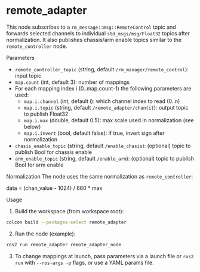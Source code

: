 # remote_adapter

This node subscribes to a `rm_message::msg::RemoteControl` topic and forwards selected channels to individual `std_msgs/msg/Float32` topics after normalization. It also publishes chassis/arm enable topics similar to the `remote_controller` node.

Parameters
- `remote_controller_topic` (string, default `/rm_manager/remote_control`): input topic
- `map.count` (int, default 3): number of mappings
- For each mapping index i (0..map.count-1) the following parameters are used:
  - `map.i.channel` (int, default i): which channel index to read (0..n)
  - `map.i.topic` (string, default `/remote_adapter/chan{i}`): output topic to publish Float32
  - `map.i.max` (double, default 0.5): max scale used in normalization (see below)
  - `map.i.invert` (bool, default false): if true, invert sign after normalization
- `chasis_enable_topic` (string, default `/enable_chasis`): (optional) topic to publish Bool for chassis enable
- `arm_enable_topic` (string, default `/enable_arm`): (optional) topic to publish Bool for arm enable

Normalization
The node uses the same normalization as `remote_controller`:

data = (chan_value - 1024) / 660 * max

Usage
1. Build the workspace (from workspace root):

```bash
colcon build --packages-select remote_adapter
```

2. Run the node (example):

```bash
ros2 run remote_adapter remote_adapter_node
```

3. To change mappings at launch, pass parameters via a launch file or `ros2 run` with `--ros-args -p` flags, or use a YAML params file.
